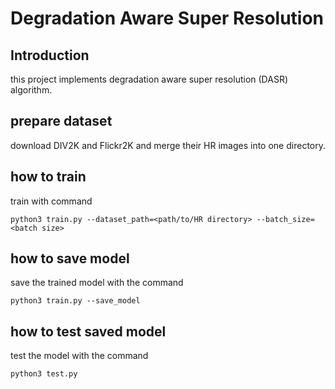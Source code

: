 # Degradation Aware Super Resolution

## Introduction

this project implements degradation aware super resolution (DASR) algorithm.

## prepare dataset

download DIV2K and Flickr2K and merge their HR images into one directory.

## how to train

train with command

```shell
python3 train.py --dataset_path=<path/to/HR directory> --batch_size=<batch size>
```

## how to save model

save the trained model with the command

```shell
python3 train.py --save_model
```

## how to test saved model

test the model with the command

```shell
python3 test.py
```
